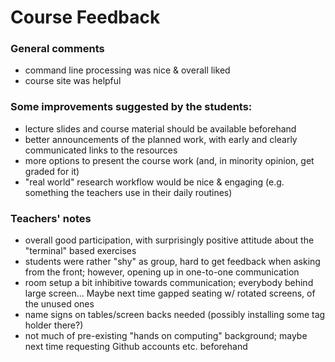 # Course Feedback

### General comments

* command line processing was nice & overall liked
* course site was helpful

### Some improvements suggested by the students:

* lecture slides and course material should be available beforehand
* better announcements of the planned work, with early and clearly communicated links to the resources
* more options to present the course work (and, in minority opinion, get graded for it)
* "real world" research workflow would be nice & engaging (e.g. something the teachers use in their daily routines)

### Teachers' notes

* overall good participation, with surprisingly positive attitude about the "terminal" based exercises
* students were rather "shy" as group, hard to get feedback when asking from the front; however, opening up in one-to-one communication
* room setup a bit inhibitive towards communication; everybody behind large screen... Maybe next time gapped seating w/ rotated screens, of the unused ones
* name signs on tables/screen backs needed (possibly installing some tag holder there?)
* not much of pre-existing "hands on computing" background; maybe next time requesting Github accounts etc. beforehand